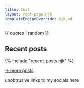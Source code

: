 ```yaml
---
title: Init
layout: root-page.njk
templateEngineOverride: njk,md
---
```


{{ quotes | random }}

## Recent posts

{% include "recent-posts.njk" %}

<a href="/blog">-> more posts</a>

unobtrusive links to my socials here